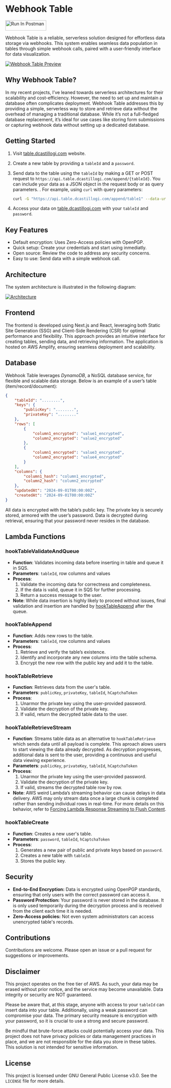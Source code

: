 # Webhook Table

[<img src="https://run.pstmn.io/button.svg" alt="Run In Postman" style="width: 128px; height: 32px;">](https://app.getpostman.com/run-collection/15715400-f2e331ac-3dc7-410f-88cd-dceb4525d21c?action=collection%2Ffork&source=rip_markdown&collection-url=entityId%3D15715400-f2e331ac-3dc7-410f-88cd-dceb4525d21c%26entityType%3Dcollection%26workspaceId%3D882bbe8c-d0d2-4cdd-b2c2-0d95ce90c607)

Webhook Table is a reliable, serverless solution designed for effortless data storage via webhooks. This system enables seamless data population in tables through simple webhook calls, paired with a user-friendly interface for data visualization.

[![Webhook Table Preview](./preview.jpg)](https://table.dcastillogi.com)

## Why Webhook Table?

In my recent projects, I’ve leaned towards serverless architectures for their scalability and cost-efficiency. However, the need to set up and maintain a database often complicates deployment. Webhook Table addresses this by providing a simple, serverless way to store and retrieve data without the overhead of managing a traditional database. While it’s not a full-fledged database replacement, it’s ideal for use cases like storing form submissions or capturing webhook data without setting up a dedicated database.

## Getting Started

1. Visit [table.dcastillogi.com](https://table.dcastillogi.com/) website.
2. Create a new table by providing a `tableId` and a `password`.
3. Send data to the table using the `tableId` by making a GET or POST request to `https://api.table.dcastillogi.com/append/{tableId}`. You can include your data as a JSON object in the request body or as query parameters. . For example, using `curl` with query parameters:

    ```bash
    curl -G "https://api.table.dcastillogi.com/append/table1" --data-urlencode "column1=value1" --data-urlencode "column2=value2"
    ```

4. Access your data on [table.dcastillogi.com](https://table.dcastillogi.com/) with your `tableId` and `password`.

## Key Features

-   Default encryption: Uses Zero-Access policies with OpenPGP.
-   Quick setup: Create your credentials and start using inmediatly.
-   Open source: Review the code to address any security concerns.
-   Easy to use: Send data with a simple webhook call.

## Architecture

The system architecture is illustrated in the following diagram:

[![Architecture](./architecture.png)](./architecture.png)

## Frontend

The frontend is developed using Next.js and React, leveraging both Static Site Generation (SSG) and Client-Side Rendering (CSR) for optimal performance and flexibility. This approach provides an intuitive interface for creating tables, sending data, and retrieving information. The application is hosted on AWS Amplify, ensuring seamless deployment and scalability.

## Database

Webhook Table leverages _DynamoDB_, a NoSQL database service, for flexible and scalable data storage. Below is an example of a user’s table (item/record/document):

```json
{
    "tableId": "........",
    "keys": {
        "publicKey": "........",
        "privateKey": "........"
    },
    "rows": [
        {
            "column1_encrypted": "value1_encrypted",
            "column2_encrypted": "value2_encrypted"
        },
        {
            "column1_encrypted": "value3_encrypted",
            "column2_encrypted": "value4_encrypted"
        }
    ],
    "columns": {
        "column1_hash": "column1_encrypted",
        "column2_hash": "column2_encrypted"
    },
    "updatedAt": "2024-09-01T00:00:00Z",
    "createdAt": "2024-09-01T00:00:00Z"
}
```

All data is encrypted with the table’s public key. The private key is securely stored, armored with the user’s password. Data is decrypted during retrieval, ensuring that your password never resides in the database.

## Lambda Functions

### hookTableValidateAndQueue

-   **Function**: Validates incoming data before inserting in table and queue it in SQS.
-   **Parameters**: `tableId`, row columns and values
-   **Process**:
    1. Validate the incoming data for correctness and completeness.
    2. If the data is valid, queue it in SQS for further processing.
    3. Return a success message to the user.
-   **Note**: While data insertion is highly likely to proceed without issues, final validation and insertion are handled by [hookTableAppend](#hooktableappend) after the queue.

### hookTableAppend

-   **Function**: Adds new rows to the table.
-   **Parameters**: `tableId`, row columns and values
-   **Process**:
    1. Retrieve and verify the table’s existence.
    2. Identify and incorporate any new columns into the table schema.
    3. Encrypt the new row with the public key and add it to the table.

### hookTableRetrieve

-   **Function**: Retrieves data from the user's table.
-   **Parameters**: `publicKey`, `privateKey`, `tableId`, `hCaptchaToken`
-   **Process**:
    1. Unarmor the private key using the user-provided password.
    2. Validate the decryption of the private key.
    3. If valid, return the decrypted table data to the user.

### hookTableRetrieveStream

-   **Function**: Streams table data as an alternative to `hookTableRetrieve` which sends data until all payload is complete. This aproach alows users to start viewing the data already decrypted. As decryption progresses, additional data is sent to the user, providing a continuous and useful data viewing experience.
-   **Parameters**: `publicKey`, `privateKey`, `tableId`, `hCaptchaToken`
-   **Process**:
    1. Unarmor the private key using the user-provided password.
    2. Validate the decryption of the private key.
    3. If valid, streams the decrypted table row by row.
-   **Note**: AWS weird Lambda’s streaming behavior can cause delays in data delivery. AWS may only stream data once a large chunk is completed rather than sending individual rows in real-time. For more details on this behavior, refer to [Forcing Lambda Response Streaming to Flush Content](https://betterdev.blog/lambda-response-streaming-flush-content/).

### hookTableCreate

-   **Function**: Creates a new user's table.
-   **Parameters**: `password`, `tableId`, `hCaptchaToken`
-   **Process**:
    1. Generates a new pair of public and private keys based on `password`.
    2. Creates a new table with `tableId`.
    3. Stores the public key.

## Security

-   **End-to-End Encryption:** Data is encrypted using OpenPGP standards, ensuring that only users with the correct password can access it.
-   **Password Protection:** Your password is never stored in the database. It is only used temporarily during the decryption process and is received from the client each time it is needed.
-   **Zero-Access policies:** Not even system administrators can access unencrypted table's records.

## Contributions

Contributions are welcome. Please open an issue or a pull request for suggestions or improvements.

## Disclaimer

This project operates on the free tier of AWS. As such, your data may be erased without prior notice, and the service may become unavailable. Data integrity or security are NOT guaranteed.

Please be aware that, at this stage, anyone with access to your `tableId` can insert data into your table. Additionally, using a weak password can compromise your data. The primary security measure is encryption with your password, so it is crucial to use a strong and secure password.

Be mindful that brute-force attacks could potentially access your data. This project does not have privacy policies or data management practices in place, and we are not responsible for the data you store in these tables. This solution is not intended for sensitive information.

## License

This project is licensed under GNU General Public License v3.0. See the `LICENSE` file for more details.
